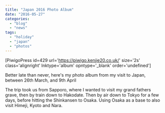 ```yaml
---
title: "Japan 2016 Photo Album"
date: "2016-05-27"
categories: 
  - "blog"
  - "news"
tags: 
  - "holiday"
  - "japan"
  - "photos"
---
```


\[PiwigoPress id=429 url='https://piwigo.kenjie20.co.uk/' size='2s' class='alignright' lnktype='album' opntype='\_blank' order='undefined'\]

Better late than never, here's my photo album from my visit to Japan, between 26th March, and 9th April

The trip took us from Sapporo, where I wanted to visit my grand fathers grave, then by train down to Hakodate. Then by air down to Tokyo for a few days, before hitting the Shinkansen to Osaka. Using Osaka as a base to also visit Himeji, Kyoto and Nara.
